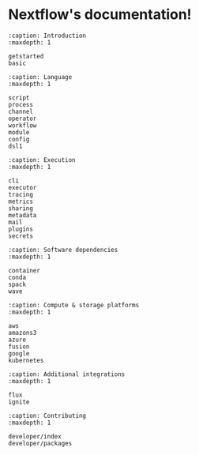 
# Nextflow's documentation!

```{toctree}
:caption: Introduction
:maxdepth: 1

getstarted
basic
```

```{toctree}
:caption: Language
:maxdepth: 1

script
process
channel
operator
workflow
module
config
dsl1
```

```{toctree}
:caption: Execution
:maxdepth: 1

cli
executor
tracing
metrics
sharing
metadata
mail
plugins
secrets
```

```{toctree}
:caption: Software dependencies
:maxdepth: 1

container
conda
spack
wave
```

```{toctree}
:caption: Compute & storage platforms
:maxdepth: 1

aws
amazons3
azure
fusion
google
kubernetes
```

```{toctree}
:caption: Additional integrations
:maxdepth: 1

flux
ignite
```

```{toctree}
:caption: Contributing
:maxdepth: 1

developer/index
developer/packages
```
